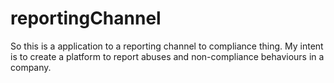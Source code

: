 # reportingChannel

So this is a application to a reporting channel to compliance thing. My intent is to create a platform to report abuses and non-compliance behaviours in a company.
